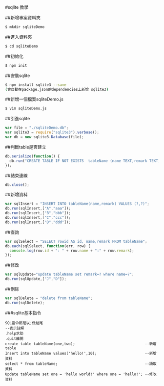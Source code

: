 #sqlite 教學

##新增專案資料夾
```bash
$ mkdir sqliteDemo
```

##進入資料夾
```bash
$ cd sqliteDemo
```

##初始化
```bash
$ npm init
```

##安裝sqlite
```bash
$ npm install sqlite3 --save
(會自動在package.json的dependencies上新增 sqlite3)
```

##新增一個檔案sqliteDemo.js
```bash
$ vim sqliteDemo.js
```

##引進sqlite
```javascript
var file = "./sqliteDemo.db";                    
var sqlite3 = require("sqlite3").verbose();      
var db = new sqlite3.Database(file);             
```

##判斷table是否建立
```javascript
db.serialize(function() {
  db.run("CREATE TABLE IF NOT EXISTS  tableName (name TEXT,remark TEXT)");
});
```

##結束連線
```javascript
db.close();
```

##新增資料
```javascript
var sqlInsert = "INSERT INTO tableName(name,remark) VALUES (?,?)";
db.run(sqlInsert,["A","aaa"]);
db.run(sqlInsert,["B","bbb"]);
db.run(sqlInsert,["C","ccc"]);
db.run(sqlInsert,["D","ddd"]);
```

##查詢
```javascript
var sqlSelect = "SELECT rowid AS id, name,remark FROM tableName";
db.each(sqlSelect, function(err, row) {
  console.log(row.id + ": " + row.name + ":" + row.remark);
});
```

##修改
```javascript
var sqlUpdate="update tableName set remark=? where name=?";
db.run(sqlUpdate,["J","D"]);
```

##刪除
```javascript
var sqlDelete = "delete from tableName";  
db.run(sqlDelete);
```

###sqlite基本指令
```sqlite
SQL指令都是以;做結尾
--表示註解
.help求助
.quit離開
create table tableName(one,two);                                --新增table
Insert into tableName values('hello!',10);                      --新增資料
select * from tableName;                                        --讀取資料
Update tableName set one = 'hello world!' where one = 'hello!'; --修改資料
```

